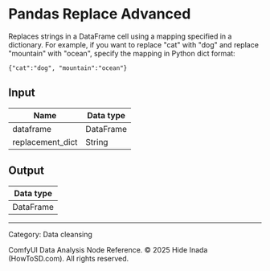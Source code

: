 # Pandas Replace Advanced
Replaces strings in a DataFrame cell using a mapping specified in a dictionary.
For example, if you want to replace "cat" with "dog" and replace "mountain" with "ocean", specify the mapping in Python dict format:
```
{"cat":"dog", "mountain":"ocean"}
```

## Input
| Name | Data type |
|---|---|
| dataframe | DataFrame |
| replacement_dict | String |

## Output
| Data type |
|---|
| DataFrame |

<HR>
Category: Data cleansing

ComfyUI Data Analysis Node Reference. © 2025 Hide Inada (HowToSD.com). All rights reserved.
